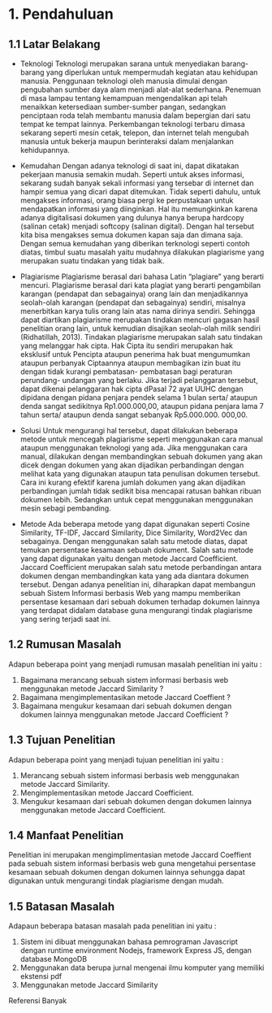 # 1. Pendahuluan

## 1.1 Latar Belakang

- Teknologi
  Teknologi merupakan sarana untuk menyediakan barang-barang yang diperlukan untuk mempermudah kegiatan atau kehidupan manusia. Penggunaan teknologi oleh manusia dimulai dengan pengubahan sumber daya alam menjadi alat-alat sederhana. Penemuan di masa lampau tentang kemampuan mengendalikan api telah menaikkan ketersediaan sumber-sumber pangan, sedangkan penciptaan roda telah membantu manusia dalam bepergian dari satu tempat ke tempat lainnya. Perkembangan teknologi terbaru dimasa sekarang seperti mesin cetak, telepon, dan internet telah mengubah manusia untuk bekerja maupun berinteraksi dalam menjalankan kehidupannya.

- Kemudahan
  Dengan adanya teknologi di saat ini, dapat dikatakan pekerjaan manusia semakin mudah. Seperti untuk akses informasi, sekarang sudah banyak sekali informasi yang tersebar di internet dan hampir semua yang dicari dapat ditemukan. Tidak seperti dahulu, untuk mengakses informasi, orang biasa pergi ke perpustakaan untuk mendapatkan informasi yang diinginkan. Hal itu memungkinkan karena adanya digitalisasi dokumen yang dulunya hanya berupa hardcopy (salinan cetak) menjadi softcopy (salinan digital). Dengan hal tersebut kita bisa mengakses semua dokumen kapan saja dan dimana saja. Dengan semua kemudahan yang diberikan terknologi seperti contoh diatas, timbul suatu masalah yaitu mudahnya dilakukan plagiarisme yang merupakan suatu tindakan yang tidak baik.

- Plagiarisme
  Plagiarisme berasal dari bahasa Latin “plagiare” yang berarti mencuri. Plagiarisme berasal dari kata plagiat yang berarti pengambilan karangan (pendapat dan sebagainya) orang lain dan menjadikannya seolah-olah karangan (pendapat dan sebagainya) sendiri, misalnya menerbitkan karya tulis orang lain atas nama dirinya sendiri. Sehingga dapat diartikan plagiarisme merupakan tindakan mencuri gagasan hasil penelitian orang lain, untuk kemudian disajikan seolah-olah milik sendiri (Ridhatillah, 2013). Tindakan plagiarisme merupakan salah satu tindakan yang melanggar hak cipta. Hak Cipta itu sendiri merupakan hak eksklusif untuk Pencipta ataupun penerima hak buat mengumumkan ataupun perbanyak Ciptaannya ataupun membagikan izin buat itu dengan tidak kurangi pembatasan- pembatasan bagi peraturan perundang- undangan yang berlaku. Jika terjadi pelanggaran tersebut, dapat dikenai pelanggaran hak cipta dPasal 72 ayat UUHC dengan dipidana dengan pidana penjara pendek selama 1 bulan serta/ ataupun denda sangat sedikitnya Rp1.000.000,00, ataupun pidana penjara lama 7 tahun serta/ ataupun denda sangat sebanyak Rp5.000.000. 000,00.

- Solusi
  Untuk mengurangi hal tersebut, dapat dilakukan beberapa metode untuk mencegah plagiarisme seperti menggunakan cara manual ataupun menggunakan teknologi yang ada. Jika menggunakan cara manual, dilakukan dengan membandingkan sebuah dokumen yang akan dicek dengan dokumen yang akan dijadikan perbandingan dengan melihat kata yang digunakan ataupun tata penulisan dokumen tersebut. Cara ini kurang efektif karena jumlah dokumen yang akan dijadikan perbandingan jumlah tidak sedikit bisa mencapai ratusan bahkan ribuan dokumen lebih. Sedangkan untuk cepat menggunakan menggunakan mesin sebagi pembanding.

- Metode
  Ada beberapa metode yang dapat digunakan seperti Cosine Similarity, TF-IDF, Jaccard Similarity, Dice Similarity, Word2Vec dan sebagainya. Dengan menggunakan salah satu metode diatas, dapat temukan persentase kesamaan sebuah dokument. Salah satu metode yang dapat digunakan yaitu dengan metode Jaccard Coefficient. Jaccard Coefficient merupakan salah satu metode perbandingan antara dokumen dengan membandingkan kata yang ada diantara dokumen tersebut. Dengan adanya penelitian ini, diharapkan dapat membangun sebuah Sistem Informasi berbasis Web yang mampu memberikan persentase kesamaan dari sebuah dokumen terhadap dokumen lainnya yang terdapat didalam database guna mengurangi tindak plagiarisme yang sering terjadi saat ini.

## 1.2 Rumusan Masalah

Adapun beberapa point yang menjadi rumusan masalah penelitian ini yaitu :

1. Bagaimana merancang sebuah sistem informasi berbasis web menggunakan metode Jaccard Similarity ?
2. Bagaimana mengimplementasikan metode Jaccard Coeffient ?
3. Bagaimana mengukur kesamaan dari sebuah dokumen dengan dokumen lainnya menggunakan metode Jaccard Coefficient ?

## 1.3 Tujuan Penelitian

Adapun beberapa point yang menjadi tujuan penelitian ini yaitu :

1. Merancang sebuah sistem informasi berbasis web menggunakan metode Jaccard Similarity.
2. Mengimplementasikan metode Jaccard Coefficient.
3. Mengukur kesamaan dari sebuah dokumen dengan dokumen lainnya menggunakan metode Jaccard Coefficient.

## 1.4 Manfaat Penelitian

Penelitian ini merupakan mengimplimentasian metode Jaccard Coeffient pada sebuah sistem informasi berbasis web guna mengetahui persentase kesamaan sebuah dokumen dengan dokumen lainnya sehungga dapat digunakan untuk mengurangi tindak plagiarisme dengan mudah.

## 1.5 Batasan Masalah

Adapaun beberapa batasan masalah pada penelitian ini yaitu :

1. Sistem ini dibuat menggunakan bahasa pemrograman Javascript dengan runtime environment Nodejs, framework Express JS, dengan database MongoDB
2. Menggunakan data berupa jurnal mengenai ilmu komputer yang memiliki ekstensi pdf
3. Menggunakan metode Jaccard Similarity

Referensi
Banyak
